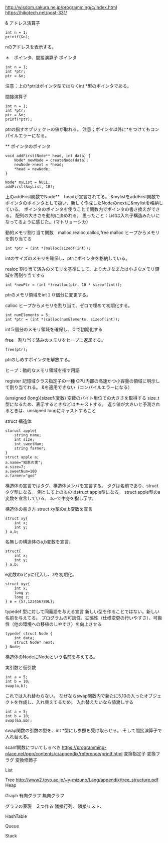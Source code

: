http://wisdom.sakura.ne.jp/programming/c/index.html
https://hikotech.net/post-331/

& アドレス演算子
```
int n = 1;
printf(&n);
```
nのアドレスを表示する。

＊　ポインタ、間接演算子
ポインタ
```
int n = 1;
int *ptr;
ptr = &n;
```
注意：上の*ptrはポインタ型ではなくint *型のポインタである。

間接演算子
```
int n = 1;
int *ptr;
ptr = &n;
prinf(*ptr);
```
ptrの指すオブジェクトの値が取れる。
注意；ポインタ以外に*をつけてもコンパイルエラーになる。

** ポインタのポインタ
```
void addFirst(Node** head, int data) {
    Node* newNode = createNode(data);
    newNode->next = *head;
    *head = newNode;
}

Node* myList = NULL;
addFirst(&myList, 10);
```
上のaddFirst関数でNode**　headが宣言されてる。
&mylistをaddFirst関数でポインタのポインタとして扱い、新しく作成したNodeのnextに&mylistを格納している。
ポインタのポインタを使うことで関数内でポインタの書き換えができる。
配列の大きさを動的に決めれる。
思ったこと：Listは入れ子構造みたいになってるように感じた。（マトリョーシカ）

動的メモリ割り当て関数　malloc,realoc,calloc,free
malloc ヒープからメモリを割り当てる
```
int *ptr = (int *)malloc(sizeof(int));
```
intのサイズのメモリを確保し、ptrにポインタを格納している。

realoc 割り当て済みのメモリを基準にして、より大きなまたは小さなメモリ領域を再割り当てする
```
int *newPtr = (int *)realloc(ptr, 10 * sizeof(int));
```
ptrのメモリ領域をint１０個分に変更する。

calloc ヒープからメモリを割り当て、ゼロで埋めて初期化する。
```
int numElements = 5;
int *ptr = (int *)calloc(numElements, sizeof(int));
```
int５個分のメモリ領域を確保し、０で初期化する

free　割り当て済みのメモリをヒープに返却する。
```
free(ptr);
```
ptrのしめすポインタを解放する。

ヒープ：動的なメモリ領域を指す用語

register 記憶域クラス指定子の一種
CPU内部の高速かつ小容量の領域に明示して割り当てれる。
&を適用できない（コンパイルエラーになる）

(unsigned {long})sizeof(変数)
変数のバイト単位での大きさを取得する
size_t型になるため、表示するときなどはキャストする。
返り値が大きいと予測されるときは、unsigned longにキャストすること

struct 構造体
```
sturuct apple{
    string name;
    int size;
    int sweetNum;
    string farmer;
}
struct apple a;
a.name="知恵の実";
a.size=7;
a.sweetNum=100
a.farmer="god"
```
構造体の宣言ではタグ、構造体メンバを宣言する。
タグは名前であり、struct タグ型になる。
例として上のものはstruct apple型になる。
struct apple型のa変数を宣言している。
a.~で中身を指し示す。

構造体の書き方
struct xy型のa,b変数を宣言
```
struct xy{
    int x;
    int y;
} a,b;
```
名無しの構造体のa,b変数を宣言。
```
struct{
    int x;
    int y;
} a,b;
```
e変数のxとyに代入し、zを初期化。
```
struct xyz{
    int x;
    long y;
    long z;
} e = {57,123456789L};
```

typedef
型に対して同義語を与える宣言
新しい型を作ることではない。新しい名前を与えてる。
プログラムの可読性、拡張性（仕様変更の行いやすさ）、可搬性（他の環境への移植のしやすさ）を向上させる
```
typedef struct Node {
    int data;
    struct Node* next;
} Node;
```
構造体のNodeにNodeという名前を与えてる。

実引数と仮引数
```
int a = 5;
int b = 10;
swap(a,b);
```
これでは入れ替わらない。
なぜならswap関数内で新たに5,10の入ったオブジェクトを作成し、入れ替えてるため。
入れ替えたいなら値渡しする

```
int a = 5;
int b = 10;
swap(&a,&b);
```
swap関数の引数の型を、int *型にし参照を受け取らせる。
そして間接演算子で入れ替える。

scanf関数についてしるべき
https://programming-place.net/ppp/contents/c/appendix/reference/printf.html
変換指定子
変換フラグ
変換修飾子

List

Tree
http://www2.toyo.ac.jp/~y-mizuno/Lang/appendix/tree_structure.pdf
Heap

Graph
有向グラフ
無向グラフ

グラフの表現　２つ作る
隣接行列、
隣接リスト、


HashTable

Queue

Stack

